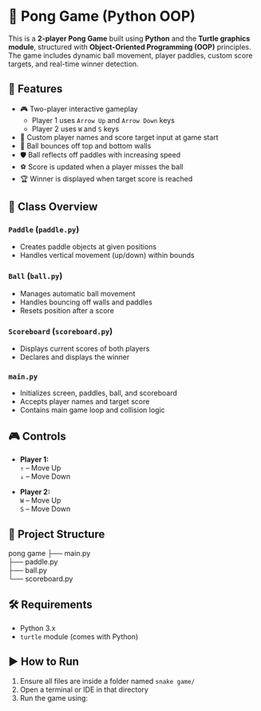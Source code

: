 # 🏓 Pong Game (Python OOP)

This is a **2-player Pong Game** built using **Python** and the **Turtle graphics module**, structured with **Object-Oriented Programming (OOP)** principles. The game includes dynamic ball movement, player paddles, custom score targets, and real-time winner detection.

## 🚀 Features

- 🎮 Two-player interactive gameplay  
  - Player 1 uses `Arrow Up` and `Arrow Down` keys  
  - Player 2 uses `W` and `S` keys  
- 🔢 Custom player names and score target input at game start  
- 🏓 Ball bounces off top and bottom walls  
- 🛡 Ball reflects off paddles with increasing speed  
- ⚽ Score is updated when a player misses the ball  
- 🏆 Winner is displayed when target score is reached  

## 🧠 Class Overview

### `Paddle` (`paddle.py`)
- Creates paddle objects at given positions
- Handles vertical movement (up/down) within bounds

### `Ball` (`ball.py`)
- Manages automatic ball movement
- Handles bouncing off walls and paddles
- Resets position after a score

### `Scoreboard` (`scoreboard.py`)
- Displays current scores of both players
- Declares and displays the winner

### `main.py`
- Initializes screen, paddles, ball, and scoreboard
- Accepts player names and target score
- Contains main game loop and collision logic

## 🎮 Controls

- **Player 1:**  
  `↑` – Move Up  
  `↓` – Move Down

- **Player 2:**  
  `W` – Move Up  
  `S` – Move Down

## 📁 Project Structure

pong game
├── main.py<br>
├── paddle.py<br>
├── ball.py<br>
└── scoreboard.py 

## 🛠 Requirements

- Python 3.x  
- `turtle` module (comes with Python)

## ▶️ How to Run

1. Ensure all files are inside a folder named `snake game/`
2. Open a terminal or IDE in that directory
3. Run the game using:

